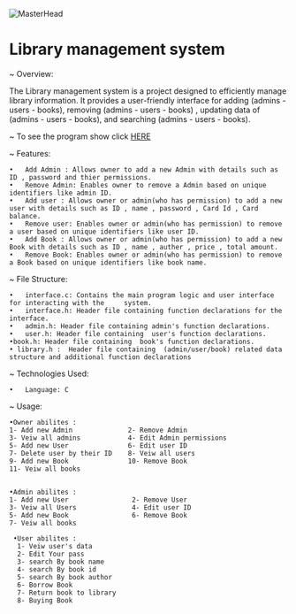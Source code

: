 ![MasterHead](https://www.bing.com/th/id/OGC.989e33bc9b8d955232febc8629ffd8a6?pid=1.7&rurl=https%3a%2f%2fwww.icegif.com%2fwp-content%2fuploads%2ficegif-87.gif&ehk=1Z6vW%2f50G%2baPJgOx4MgwWgH54aUOXqBI8lonJmWuU6o%3d)
# Library management system

~ Overview:

The Library management system is a project designed to efficiently manage library information. It provides a user-friendly interface for adding (admins - users - books), removing (admins - users - books) , updating data of (admins - users - books), and searching (admins - users - books). 

~ To see the program show click [HERE](https://drive.google.com/drive/u/0/folders/1N6WsWFYsmfYKTedoOYj6yOgU1KQeUGzx)

~ Features:

	•	Add Admin : Allows owner to add a new Admin with details such as ID , password and thier permissions.
	•	Remove Admin: Enables owner to remove a Admin based on unique identifiers like admin ID.
	•	Add user : Allows owner or admin(who has permission) to add a new user with details such as ID , name , password , Card Id , Card balance.
	•	Remove user: Enables owner or admin(who has permission) to remove a user based on unique identifiers like user ID.
	•	Add Book : Allows owner or admin(who has permission) to add a new Book with details such as ID , name , auther , price , total amount.
	•	Remove Book: Enables owner or admin(who has permission) to remove a Book based on unique identifiers like book name.
 
	

~ File Structure:

	•	interface.c: Contains the main program logic and user interface for interacting with the     system.
	•	interface.h: Header file containing function declarations for the interface.
	•	admin.h: Header file containing admin's function declarations.
	•	user.h: Header file containing  user's function declarations.
    •book.h: Header file containing  book's function declarations.
    • library.h :  Header file containing  (admin/user/book) related data structure and additional function declarations


~ Technologies Used:

	•	Language: C

~ Usage:

	•Owner abilites : 
 	1- Add new Admin              2- Remove Admin
    3- Veiw all admins            4- Edit Admin permissions
    5- Add new User               6- Edit user ID
    7- Delete user by their ID    8- Veiw all users
    9- Add new Book               10- Remove Book
    11- Veiw all books

    
    •Admin abilites : 
    1- Add new User                2- Remove User
    3- Veiw all Users              4- Edit user ID              
    5- Add new Book                6- Remove Book
	7- Veiw all books

     •User abilites : 
      1- Veiw user's data
      2- Edit Your pass
      3- search By book name
      4- search By book id 
      5- search By book author
      6- Borrow Book
      7- Return book to library
      8- Buying Book
